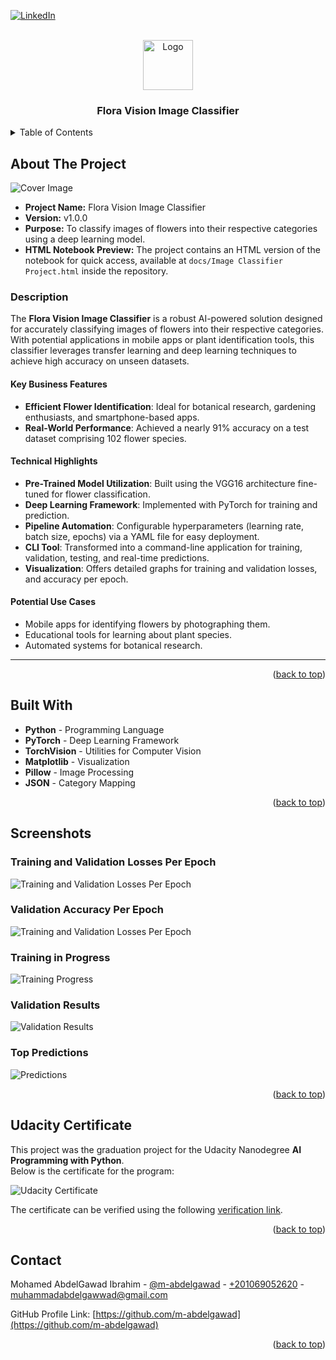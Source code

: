 <!-- PROJECT SHIELDS -->
<!--
*** I'm using markdown "reference style" links for readability.
*** Reference links are enclosed in brackets [ ] instead of parentheses ( ).
*** See the bottom of this document for the declaration of the reference variables.
*** This is an optional, concise syntax you may use.
*** https://www.markdownguide.org/basic-syntax/#reference-style-links
-->

<a name="readme-top"></a>

[![LinkedIn][linkedin-shield]][linkedin-url]

<!-- PROJECT LOGO -->
<br />
<div align="center">
    <img src="readme_files/logo.png" alt="Logo" width="80">

<h3 align="center">Flora Vision Image Classifier</h3>

</div>

<!-- TABLE OF CONTENTS -->
<details>
  <summary>Table of Contents</summary>
  <ol>
    <li><a href="#about-the-project">About The Project</a></li>
    <li><a href="#built-with">Built With</a></li>
    <li><a href="#screenshots">Screenshots</a></li>
    <li><a href="#udacity-certificate">Udacity Certificate</a></li>
    <li><a href="#contact">Contact</a></li>
  </ol> 
</details>

<!-- ABOUT THE PROJECT -->

## About The Project

<img src="readme_files/cover.png" alt="Cover Image">

- **Project Name:** Flora Vision Image Classifier
- **Version:** v1.0.0
- **Purpose:** To classify images of flowers into their respective categories using a deep learning model.
- **HTML Notebook Preview:** The project contains an HTML version of the notebook for quick access, available at `docs/Image Classifier Project.html` inside the repository.

### Description

The **Flora Vision Image Classifier** is a robust AI-powered solution designed for accurately classifying images of flowers into their respective categories. With potential applications in mobile apps or plant identification tools, this classifier leverages transfer learning and deep learning techniques to achieve high accuracy on unseen datasets.

#### Key Business Features
- **Efficient Flower Identification**: Ideal for botanical research, gardening enthusiasts, and smartphone-based apps.
- **Real-World Performance**: Achieved a nearly 91% accuracy on a test dataset comprising 102 flower species.

#### Technical Highlights
- **Pre-Trained Model Utilization**: Built using the VGG16 architecture fine-tuned for flower classification.
- **Deep Learning Framework**: Implemented with PyTorch for training and prediction.
- **Pipeline Automation**: Configurable hyperparameters (learning rate, batch size, epochs) via a YAML file for easy deployment.
- **CLI Tool**: Transformed into a command-line application for training, validation, testing, and real-time predictions.
- **Visualization**: Offers detailed graphs for training and validation losses, and accuracy per epoch.

#### Potential Use Cases
- Mobile apps for identifying flowers by photographing them.
- Educational tools for learning about plant species.
- Automated systems for botanical research.

---

<p align="right">(<a href="#readme-top">back to top</a>)</p>

## Built With

- **Python** - Programming Language
- **PyTorch** - Deep Learning Framework
- **TorchVision** - Utilities for Computer Vision
- **Matplotlib** - Visualization
- **Pillow** - Image Processing
- **JSON** - Category Mapping

<p align="right">(<a href="#readme-top">back to top</a>)</p>

## Screenshots

### Training and Validation Losses Per Epoch

<img src="readme_files/training_and_validation_loss_per_epoch.png" alt="Training and Validation Losses Per Epoch">

### Validation Accuracy Per Epoch

<img src="readme_files/validation_accuracy_perc_per_epoch.png" alt="Training and Validation Losses Per Epoch">

### Training in Progress

<img src="readme_files/training_progress.jpg" alt="Training Progress">

### Validation Results

<img src="readme_files/validation_results.jpg" alt="Validation Results">

### Top Predictions

<img src="readme_files/cover.png" alt="Predictions">

<p align="right">(<a href="#readme-top">back to top</a>)</p>

## Udacity Certificate

This project was the graduation project for the Udacity Nanodegree **AI Programming with Python**.  
Below is the certificate for the program:

<img src="readme_files/ai_programming_with_python_certificate.jpg" alt="Udacity Certificate">

The certificate can be verified using the following [verification link](https://www.udacity.com/certificate/e/ea925be2-fb92-11eb-bc2d-3f0a8c114be8).

<p align="right">(<a href="#readme-top">back to top</a>)</p>

<!-- CONTACT -->

## Contact

Mohamed AbdelGawad Ibrahim - [@m-abdelgawad](https://www.linkedin.com/in/m-abdelgawad/) - <a href="tel:+201069052620">
+201069052620</a> - muhammadabdelgawwad@gmail.com

GitHub Profile Link: [https://github.com/m-abdelgawad](https://github.com/m-abdelgawad)

<p align="right">(<a href="#readme-top">back to top</a>)</p>

<!-- MARKDOWN LINKS & IMAGES -->
<!-- https://www.markdownguide.org/basic-syntax/#reference-style-links -->

[linkedin-shield]: https://img.shields.io/badge/-LinkedIn-black.svg?style=for-the-badge&logo=linkedin&colorB=555
[linkedin-url]: https://www.linkedin.com/in/m-abdelgawad/
